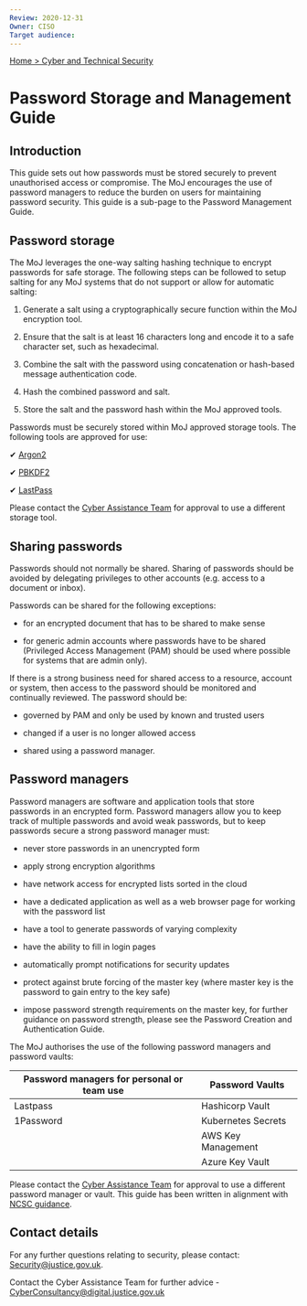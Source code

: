```yaml
---
Review: 2020-12-31
Owner: CISO
Target audience:
---
```


[Home > Cyber and Technical Security](home-security-policies-guides.md)

# Password Storage and Management Guide

## Introduction

This guide sets out how passwords must be stored securely to prevent unauthorised access or compromise. The MoJ encourages the use of password managers to reduce the burden on users for maintaining password security. This guide is a sub-page to the Password Management Guide.

## Password storage

The MoJ leverages the one-way salting hashing technique to encrypt passwords for safe storage. The following steps can be followed to setup salting for any MoJ systems that do not support or allow for automatic salting:

1. Generate a salt using a cryptographically secure function within the MoJ encryption tool.

2. Ensure that the salt is at least 16 characters long and encode it to a safe character set, such as hexadecimal.  

3. Combine the salt with the password using concatenation or hash-based message authentication code.

4. Hash the combined password and salt.      

5. Store the salt and the password hash within the MoJ approved tools.

Passwords must be securely stored within MoJ approved storage tools. The following tools are approved for use:

 ✔ [Argon2](https://en.wikipedia.org/wiki/Argon2)

 ✔ [PBKDF2](https://en.wikipedia.org/wiki/PBKDF2)

 ✔ [LastPass](https://github.com/ministryofjustice/security-guidance/blob/master/guides/using-lastpass.md)

Please contact the [Cyber Assistance Team](mailto:CyberConsultancy@digital.justice.gov.uk) for approval to use a different storage tool.

## Sharing passwords

Passwords should not normally be shared. Sharing of passwords should be avoided by delegating privileges to other accounts (e.g. access to a document or inbox).

Passwords can be shared for the following exceptions:

 - for an encrypted document that has to be shared to make sense

 - for generic admin accounts where passwords have to be shared (Privileged Access Management (PAM) should be used where possible for systems that are admin only).

If there is a strong business need for shared access to a resource, account or system, then access to the password should be monitored and continually reviewed. The password should be:

 - governed by PAM and only be used by known and trusted users

 - changed if a user is no longer allowed access

 - shared using a password manager.

## Password managers

Password managers are software and application tools that store passwords in an encrypted form.  Password managers allow you to keep track of multiple passwords and avoid weak passwords, but to keep passwords secure a strong password manager must:

 - never store passwords in an unencrypted form

 - apply strong encryption algorithms

 - have network access for encrypted lists sorted in the cloud

 - have a dedicated application as well as a web browser page for working with the password list

 - have a tool to generate passwords of varying complexity

 - have the ability to fill in login pages

 - automatically prompt notifications for security updates

 - protect against brute forcing of the master key (where master key is the password to gain entry to the key safe)

 - impose password strength requirements on the master key, for further guidance on password strength, please see the Password Creation and Authentication Guide.

The MoJ authorises the use of the following password managers and password vaults:

| Password managers for personal or team use | Password Vaults |
|--- |---|
| Lastpass | Hashicorp Vault |
| 1Password | Kubernetes Secrets |
| | AWS Key Management |
| | Azure Key Vault |

Please contact the [Cyber Assistance Team](mailto:CyberConsultancy@digital.justice.gov.uk) for approval to use a different password manager or vault.
This guide has been written in alignment with [NCSC guidance](https://www.ncsc.gov.uk/collection/passwords/updating-your-approach).

## Contact details

For any further questions relating to security, please contact: [Security@justice.gov.uk](mailto:security@justice.gov.uk).

Contact the Cyber Assistance Team for further advice  - [CyberConsultancy@digital.justice.gov.uk](mailto:CyberConsultancy@digital.justice.gov.uk)
